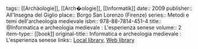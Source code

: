 tags:: [[Archäologie]], [[Arch�ologie]], [[Informatik]]
date:: 2009
publisher:: All'Insegna del Giglio
place:: Borgo San Lorenzo (Firenze)
series:: Metodi e temi dell'archeologia medievale
isbn:: 978-88-7814-451-4
title:: @Informatica e archeologia medievale : L'esperienza senese
volume:: 2
item-type:: [[book]]
original-title:: Informatica e archeologia medievale : L'esperienza senese
links:: [Local library](zotero://select/groups/2386895/items/3ETRCAA2), [Web library](https://www.zotero.org/groups/2386895/items/3ETRCAA2)
